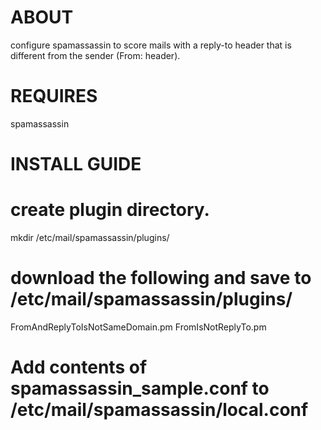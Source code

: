 ABOUT
================================
configure spamassassin to score mails with a reply-to header that is different from the sender (From: header).

REQUIRES
================================

spamassassin

INSTALL GUIDE
================================
create plugin directory.
===
mkdir /etc/mail/spamassassin/plugins/

download the following and save to /etc/mail/spamassassin/plugins/
===
FromAndReplyToIsNotSameDomain.pm
FromIsNotReplyTo.pm

Add contents of  spamassassin_sample.conf to  /etc/mail/spamassassin/local.conf
===
 
